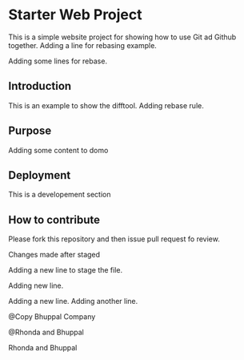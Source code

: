 # Starter Web Project

This is a simple website project for 
showing how to use Git ad Github together.
Adding a line for rebasing example.

Adding some lines for rebase.
## Introduction

This is an example to show the difftool. Adding rebase rule.

## Purpose

Adding some content to domo

## Deployment

This is a developement section

## How to contribute

Please fork this repository and then issue pull request fo review. 

Changes made after staged


Adding a new line to stage the file.

Adding new line.

Adding a new line.
Adding another line.

@Copy Bhuppal Company

@Rhonda and Bhuppal

Rhonda and Bhuppal